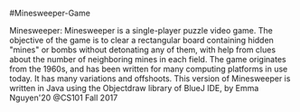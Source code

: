 #Minesweeper-Game

Minesweeper: Minesweeper is a single-player puzzle video game. The objective of the game is to clear a rectangular board containing hidden "mines" or bombs without detonating any of them, with help from clues about the number of neighboring mines in each field. The game originates from the 1960s, and has been written for many computing platforms in use today. It has many variations and offshoots. This version of Minesweeper is written in Java using the Objectdraw library of BlueJ IDE, by Emma Nguyen'20 @CS101 Fall 2017  
